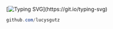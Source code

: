 [![Typing SVG](https://readme-typing-svg.herokuapp.com?font=Fira+Code&pause=1000&color=F74CD7&width=435&lines=lucy+!!)](https://git.io/typing-svg)

```csharp
github.com/lucysgutz
```
&zwnj; 
&zwnj; 

